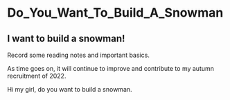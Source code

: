 # Do_You_Want_To_Build_A_Snowman
## I want to build a snowman!
Record some reading notes and important basics.

As time goes on, it will continue to improve and contribute to my autumn recruitment of 2022.

Hi my girl, do you want to build a snowman. 




